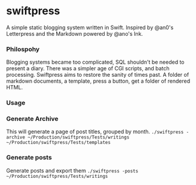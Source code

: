 # swiftpress

A simple static blogging system written in Swift. Inspired by @an0's Letterpress and the Markdown powered by @ano's Ink.


### Philospohy
Blogging systems became too complicated, SQL shouldn't be needed to present a diary. There was a simpler age of CGI scripts, and batch processing. Swiftpress aims to restore the sanity of times past. A folder of markdown documents, a template, press a button, get a folder of rendered HTML.



### Usage

### Generate Archive
This will generate a page of post titles, grouped by month.
`./swiftpress -archive ~/Production/swiftpress/Tests/writings ~/Production/swiftpress/Tests/templates`

### Generate posts
Generate posts and export them
`./swiftpress -posts ~/Production/swiftpress/Tests/writings`

